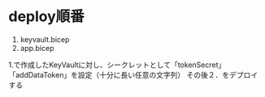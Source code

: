 # deploy順番
1. keyvault.bicep
2. app.bicep

1.で作成したKeyVaultに対し、シークレットとして「tokenSecret」「addDataToken」を設定（十分に長い任意の文字列）
その後２．をデプロイする
